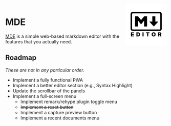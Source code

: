 <img width="128px" height="128px" style="float: right;" src="./public/favicon.svg">

# MDE

[MDE](https://mde.haashemi.dev) is a simple web-based markdown editor with the features that you actually need.

## Roadmap

_These are not in any particular order._

- Implement a fully functional PWA
- Implement a better editor section (e.g., Syntax Highlight)
- Update the scrollbar of the panels
- Implement a full-screen menu
  - Implement remark/rehype plugin toggle menu
  - ~~Implement a reset button~~
  - Implement a capture preview button
  - Implement a recent documents menu
